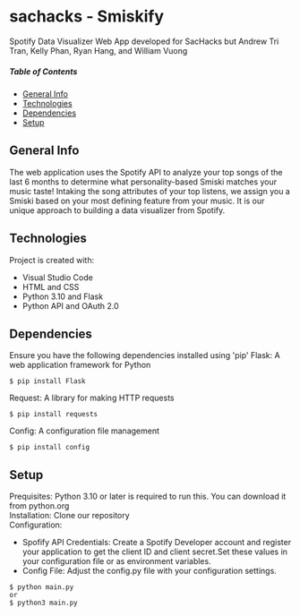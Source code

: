 # sachacks - Smiskify
Spotify Data Visualizer Web App developed for SacHacks but Andrew Tri Tran, Kelly Phan, Ryan Hang, and William Vuong

##### Table of Contents  
* [General Info](#general-info)  
* [Technologies](#technologies)
* [Dependencies](#dependencies) 
* [Setup](#setup)
   
## General Info
The web application uses the Spotify API to analyze your top songs of the last 6 months to determine what personality-based Smiski matches your music taste! Intaking the song attributes of your top listens, we assign you a Smiski based on your most defining feature from your music. It is our unique approach to building a data visualizer from Spotify.

## Technologies
Project is created with:
- Visual Studio Code
- HTML and CSS
- Python 3.10 and Flask
- Python API and OAuth 2.0
  
## Dependencies
Ensure you have the following dependencies installed using 'pip'
Flask: A web application framework for Python
```
$ pip install Flask
```
Request: A library for making HTTP requests
```
$ pip install requests
```
Config: A configuration file management
```
$ pip install config
```

## Setup 
Prequisites: Python 3.10 or later is required to run this. You can download it from python.org<br />
Installation: Clone our repository<br />
Configuration:<br />
- Spofify API Credentials: Create a Spotify Developer account and register your application to get the client ID and client secret.Set these values in your configuration file or as environment variables.
- Config File: Adjust the config.py file with your configuration settings.

```
$ python main.py
or
$ python3 main.py
```

